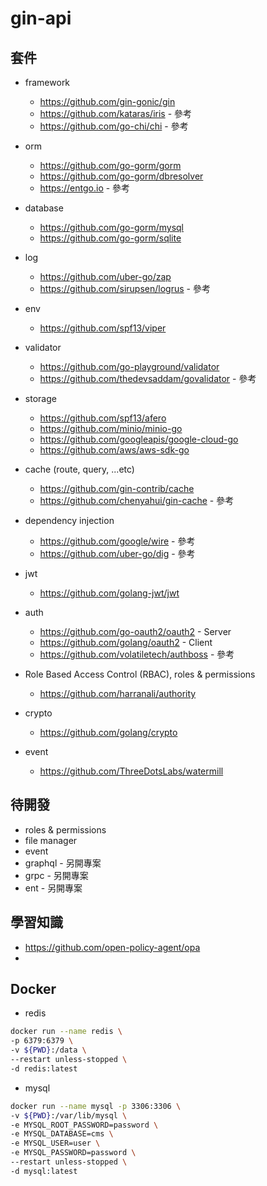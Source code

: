 # gin-api

## 套件

- framework

  - https://github.com/gin-gonic/gin
  - https://github.com/kataras/iris - 參考
  - https://github.com/go-chi/chi - 參考

- orm

  - https://github.com/go-gorm/gorm
  - https://github.com/go-gorm/dbresolver
  - https://entgo.io - 參考

- database

  - https://github.com/go-gorm/mysql
  - https://github.com/go-gorm/sqlite

- log

  - https://github.com/uber-go/zap
  - https://github.com/sirupsen/logrus - 參考

- env

  - https://github.com/spf13/viper

- validator

  - https://github.com/go-playground/validator
  - https://github.com/thedevsaddam/govalidator - 參考

- storage

  - https://github.com/spf13/afero
  - https://github.com/minio/minio-go
  - https://github.com/googleapis/google-cloud-go
  - https://github.com/aws/aws-sdk-go

- cache (route, query, ...etc)

  - https://github.com/gin-contrib/cache
  - https://github.com/chenyahui/gin-cache - 參考

- dependency injection

  - https://github.com/google/wire - 參考
  - https://github.com/uber-go/dig - 參考

- jwt

  - https://github.com/golang-jwt/jwt

- auth

  - https://github.com/go-oauth2/oauth2 - Server
  - https://github.com/golang/oauth2 - Client
  - https://github.com/volatiletech/authboss - 參考

- Role Based Access Control (RBAC), roles & permissions

  - https://github.com/harranali/authority

- crypto

  - https://github.com/golang/crypto

- event

  - https://github.com/ThreeDotsLabs/watermill

## 待開發

- roles & permissions
- file manager
- event
- graphql - 另開專案
- grpc - 另開專案
- ent - 另開專案

## 學習知識

- https://github.com/open-policy-agent/opa
-

## Docker

- redis

```sh
docker run --name redis \
-p 6379:6379 \
-v ${PWD}:/data \
--restart unless-stopped \
-d redis:latest
```

- mysql

```sh
docker run --name mysql -p 3306:3306 \
-v ${PWD}:/var/lib/mysql \
-e MYSQL_ROOT_PASSWORD=password \
-e MYSQL_DATABASE=cms \
-e MYSQL_USER=user \
-e MYSQL_PASSWORD=password \
--restart unless-stopped \
-d mysql:latest
```
